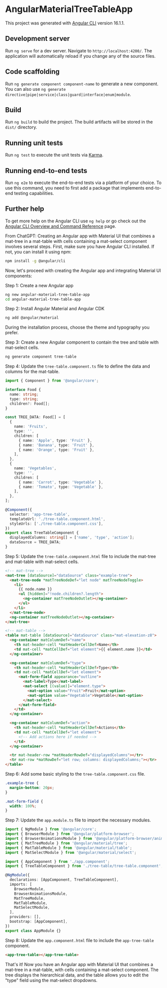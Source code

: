 # AngularMaterialTreeTableApp

This project was generated with [Angular CLI](https://github.com/angular/angular-cli) version 16.1.1.

## Development server

Run `ng serve` for a dev server. Navigate to `http://localhost:4200/`. The application will automatically reload if you change any of the source files.

## Code scaffolding

Run `ng generate component component-name` to generate a new component. You can also use `ng generate directive|pipe|service|class|guard|interface|enum|module`.

## Build

Run `ng build` to build the project. The build artifacts will be stored in the `dist/` directory.

## Running unit tests

Run `ng test` to execute the unit tests via [Karma](https://karma-runner.github.io).

## Running end-to-end tests

Run `ng e2e` to execute the end-to-end tests via a platform of your choice. To use this command, you need to first add a package that implements end-to-end testing capabilities.

## Further help

To get more help on the Angular CLI use `ng help` or go check out the [Angular CLI Overview and Command Reference](https://angular.io/cli) page.



From ChatGPT:
Creating an Angular app with Material UI that combines a mat-tree in a mat-table with cells containing a mat-select component involves several steps. First, make sure you have Angular CLI installed. If not, you can install it using npm:

```bash
npm install -g @angular/cli
```

Now, let's proceed with creating the Angular app and integrating Material UI components:

Step 1: Create a new Angular app

```bash
ng new angular-material-tree-table-app
cd angular-material-tree-table-app
```

Step 2: Install Angular Material and Angular CDK

```bash
ng add @angular/material
```

During the installation process, choose the theme and typography you prefer.

Step 3: Create a new Angular component to contain the tree and table with mat-select cells.

```bash
ng generate component tree-table
```

Step 4: Update the `tree-table.component.ts` file to define the data and columns for the mat-table.

```typescript
import { Component } from '@angular/core';

interface Food {
  name: string;
  type: string;
  children?: Food[];
}

const TREE_DATA: Food[] = [
  {
    name: 'Fruits',
    type: '',
    children: [
      { name: 'Apple', type: 'Fruit' },
      { name: 'Banana', type: 'Fruit' },
      { name: 'Orange', type: 'Fruit' },
    ],
  },
  {
    name: 'Vegetables',
    type: '',
    children: [
      { name: 'Carrot', type: 'Vegetable' },
      { name: 'Tomato', type: 'Vegetable' },
    ],
  },
];

@Component({
  selector: 'app-tree-table',
  templateUrl: './tree-table.component.html',
  styleUrls: ['./tree-table.component.css'],
})
export class TreeTableComponent {
  displayedColumns: string[] = ['name', 'type', 'action'];
  dataSource = TREE_DATA;
}
```

Step 5: Update the `tree-table.component.html` file to include the mat-tree and mat-table with mat-select cells.

```html
<!-- mat-tree -->
<mat-tree [dataSource]="dataSource" class="example-tree">
  <mat-tree-node *matTreeNodeDef="let node" matTreeNodeToggle>
    <li>
      {{ node.name }}
      <ul [hidden]="!node.children?.length">
        <ng-container matTreeNodeOutlet></ng-container>
      </ul>
    </li>
  </mat-tree-node>
  <ng-container matTreeNodeOutlet></ng-container>
</mat-tree>

<!-- mat-table -->
<table mat-table [dataSource]="dataSource" class="mat-elevation-z8">
  <ng-container matColumnDef="name">
    <th mat-header-cell *matHeaderCellDef>Name</th>
    <td mat-cell *matCellDef="let element">{{ element.name }}</td>
  </ng-container>

  <ng-container matColumnDef="type">
    <th mat-header-cell *matHeaderCellDef>Type</th>
    <td mat-cell *matCellDef="let element">
      <mat-form-field appearance="outline">
        <mat-label>Type</mat-label>
        <mat-select [(value)]="element.type">
          <mat-option value="Fruit">Fruit</mat-option>
          <mat-option value="Vegetable">Vegetable</mat-option>
        </mat-select>
      </mat-form-field>
    </td>
  </ng-container>

  <ng-container matColumnDef="action">
    <th mat-header-cell *matHeaderCellDef>Actions</th>
    <td mat-cell *matCellDef="let element">
      <!-- Add actions here if needed -->
    </td>
  </ng-container>

  <tr mat-header-row *matHeaderRowDef="displayedColumns"></tr>
  <tr mat-row *matRowDef="let row; columns: displayedColumns;"></tr>
</table>
```

Step 6: Add some basic styling to the `tree-table.component.css` file.

```css
.example-tree {
  margin-bottom: 20px;
}

.mat-form-field {
  width: 100%;
}
```

Step 7: Update the `app.module.ts` file to import the necessary modules.

```typescript
import { NgModule } from '@angular/core';
import { BrowserModule } from '@angular/platform-browser';
import { BrowserAnimationsModule } from '@angular/platform-browser/animations';
import { MatTreeModule } from '@angular/material/tree';
import { MatTableModule } from '@angular/material/table';
import { MatSelectModule } from '@angular/material/select';

import { AppComponent } from './app.component';
import { TreeTableComponent } from './tree-table/tree-table.component';

@NgModule({
  declarations: [AppComponent, TreeTableComponent],
  imports: [
    BrowserModule,
    BrowserAnimationsModule,
    MatTreeModule,
    MatTableModule,
    MatSelectModule,
  ],
  providers: [],
  bootstrap: [AppComponent],
})
export class AppModule {}
```

Step 8: Update the `app.component.html` file to include the `app-tree-table` component.

```html
<app-tree-table></app-tree-table>
```

That's it! Now you have an Angular app with Material UI that combines a mat-tree in a mat-table, with cells containing a mat-select component. The tree displays the hierarchical data, and the table allows you to edit the "type" field using the mat-select dropdowns.